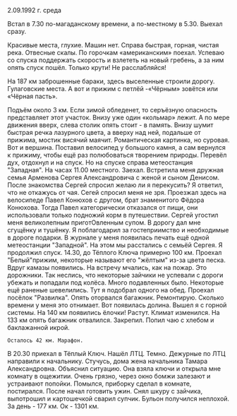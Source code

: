 2.09.1992 г. среда

Встал в 7.30 по-магаданскому времени, а по-местному в 5.30. 
Выехал сразу.

Красивые места, глухие. Машин нет. 
Справа быстрая, горная, чистая река. 
Отвесные скалы. 
По горочкам «американским» поехал. 
Успеваю со спуска поддержать скорость и взлететь на новый гребень, а за ним опять спуск пошёл. Только крути! Не расслабляйся!

На 187 км заброшенные бараки, здесь выселенные строили дорогу. 
Гулаговские места. 
А вот и прижим с петлёй -«Чёрным» зовётся или «Чёрная пасть». 

Подъём около 3 км. 
Если зимой обледенет, то серъёзную опасность представляет этот участок. Внизу уже один «кольмар» лежит. А по мере движения вверх, слева столик опять стоит - в память. Внизу шумит быстрая речка лазурного цвета, а вверху над ней, подальше от прижима, мостик висячий маячит. Романтическая картинка, но суровая. 
    Вот и вершина. Поставил велосипед у большого камня, а сам вернулся к прижиму, чтобы ещё раз полюбоваться творением природы. Перевёл дух, отдохнул и на спуск. Но на спуске справа метеостанция "Западная". На часах 11.00 местного. Заехал. 
   Встретила меня дружная семья Арменова Сергея Александровича с женой и сыном Денисом. После знакомства Сергей спросил желаю ли я перекусить? Я ответил, что не откажусь от чая. Сегей спросил меня не зря. Проезжал здесь на велосипеде Павел Конюхов с другом, брат знаменитого Фёдора Конюхова. Тогда Павел категорически отказался от пищи, они использовали только подножий корм в путешествии.
   Сергей угостил меня великолепным приготОвленным супом. В дорогу дал мне сгущёнку и тушёнку. Я поблагодарил за гостеприимство и необходимые в дороге подарки. В журнале у меня появилась печать ещё одной метеостанции "Западной".
  На этом мы расстались с семьёй Сергея. Я продолжил спуск. 14.30, до Тёплого Ключа примерно 100 км. 
   Проехал "Белый"прижим, некоторые называют его "жёлтым" из-за цвета песка. Вдруг камазы появились. На встречу мчались, как на пожар. Это дорожники. Так неслись, что некоторые зайчики не успевали с дороги убежать и попадали под колёса. Много подавленных было. Некоторые ещё раненые шевелились. Тут я подобрал одного на обед. 
    Проехал посёлок "Развилка". Опять оторвался багажник. Ремонтирую. Сколько времени у меня это отнимает.
    Вот появилась долина. Вышел я с горной системы. На 140 км появились ёлочки! Растут. Климат изменился. На 133 км опять багажник отвалился. Закрепил. Попил чаю с хлебом и баклажанной икрой. 

    Осталось 42 км. Марафон.   
В 20.30 приехал в Тёплый Ключ. Нашёл ЛТЦ. Темно. Дежурные по ЛТЦ направили к начальнику. Стучусь, дома жена начальника Тамара Александровна. Объяснил ситуацию. Она взяла ключи и открыла мне комнату в ощежитии. Очень грязно, через окно бомжи залезают и устраивают попойки. Помылся, приборку сделал в комнате, постирался. После начал готовить ужин. Снял шкуру с зайчика, выпотрошил и картошечкой сварил супчик. Бульон получился неплохой.
  За день - 177 км. Ок - 1301 км.
